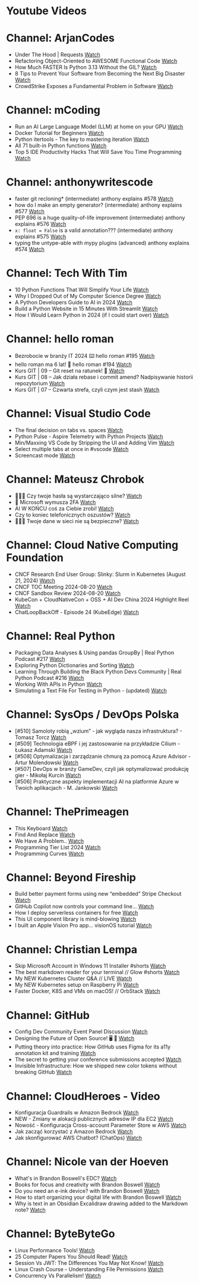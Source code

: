 
Youtube Videos
==============

# Channel: ArjanCodes
  
 - Under The Hood | Requests  [Watch](https://youtu.be/aOly5eEDXug)  
 - Refactoring Object-Oriented to AWESOME Functional Code  [Watch](https://youtu.be/DvdZv_DD0DY)  
 - How Much FASTER Is Python 3.13 Without the GIL?  [Watch](https://youtu.be/zWPe_CUR4yU)  
 - 8 Tips to Prevent Your Software from Becoming the Next Big Disaster  [Watch](https://youtu.be/IzU_5fT4m_M)  
 - CrowdStrike Exposes a Fundamental Problem in Software  [Watch](https://youtu.be/UdJr2p5RrF0)
# Channel: mCoding
  
 - Run an AI Large Language Model (LLM) at home on your GPU  [Watch](https://youtu.be/RejIVgfER-4)  
 - Docker Tutorial for Beginners  [Watch](https://youtu.be/b0HMimUb4f0)  
 - Python itertools - The key to mastering iteration  [Watch](https://youtu.be/1p7xa_BHYDs)  
 - All 71 built-in Python functions  [Watch](https://youtu.be/7Qu_KXc7xSI)  
 - Top 5 IDE Productivity Hacks That Will Save You Time Programming  [Watch](https://youtu.be/HBC7i1AbsyA)
# Channel: anthonywritescode
  
 - faster git recloning* (intermediate) anthony explains #578  [Watch](https://youtu.be/rLHNAiLv7r0)  
 - how do I make an empty generator? (intermediate) anthony explains #577  [Watch](https://youtu.be/b0mUqJc4a2g)  
 - PEP 696 is a huge quality-of-life improvement (intermediate) anthony explains #576  [Watch](https://youtu.be/NC3Bv104SQM)  
 - `x: float = False` is a valid annotation??? (intermediate) anthony explains #575  [Watch](https://youtu.be/RYD87EL1Zbs)  
 - typing the untype-able with mypy plugins (advanced) anthony explains #574  [Watch](https://youtu.be/tH3Nul6jDQM)
# Channel: Tech With Tim
  
 - 10 Python Functions That Will Simplify Your Life  [Watch](https://youtu.be/zPfSwhofPpk)  
 - Why I Dropped Out of My Computer Science Degree  [Watch](https://youtu.be/_VRjdkKDoe4)  
 - A Python Developers Guide to AI in 2024  [Watch](https://youtu.be/OHf5bapbrcI)  
 - Build a Python Website in 15 Minutes With Streamlit  [Watch](https://youtu.be/2siBrMsqF44)  
 - How I Would Learn Python in 2024 (if I could start over)  [Watch](https://youtu.be/DMw8jH0R6Fg)
# Channel: hello roman
  
 - Bezrobocie w branży IT 2024 ⌨️ hello roman #195  [Watch](https://youtu.be/3A0h9uNj0Z4)  
 - hello roman ma 6 lat!  🎉  hello roman #194  [Watch](https://youtu.be/2VcweF4sVRE)  
 - Kurs GIT | 09 – Git reset na ratunek! 🛟  [Watch](https://youtu.be/vri36csppEY)  
 - Kurs GIT | 08 – Jak działa rebase i commit amend? Nadpisywanie historii repozytorium  [Watch](https://youtu.be/4GKI4Gz97TE)  
 - Kurs GIT | 07 – Czwarta strefa, czyli czym jest stash  [Watch](https://youtu.be/T9n2tF60cY0)
# Channel: Visual Studio Code
  
 - The final decision on tabs vs. spaces  [Watch](https://youtu.be/wIPfjk_kUmQ)  
 - Python Pulse - Aspire Telemetry with Python Projects  [Watch](https://youtu.be/JqSC7-tTNNU)  
 - Min/Maxxing VS Code by Stripping the UI and Adding Vim  [Watch](https://youtu.be/F7ZEKjDia1c)  
 - Select multiple tabs at once in #vscode  [Watch](https://youtu.be/wyLWlrRcIqA)  
 - Screencast mode  [Watch](https://youtu.be/KZHI5RMmFk0)
# Channel: Mateusz Chrobok
  
 - 👨🏻‍🎓 Czy twoje hasła są wystarczająco silne?  [Watch](https://youtu.be/-SV1AFKHTxc)  
 - 🔐 Microsoft wymusza 2FA  [Watch](https://youtu.be/dVR4k3UXFFw)  
 - AI W KOŃCU coś za Ciebie zrobi!  [Watch](https://youtu.be/Py3hcUUkZu0)  
 - Czy to koniec telefonicznych oszustów?  [Watch](https://youtu.be/-pLn-Ii3Dmk)  
 - 👨🏻‍🎓 Twoje dane w sieci nie są bezpieczne?  [Watch](https://youtu.be/-32Kk2UNrJo)
# Channel: Cloud Native Computing Foundation
  
 - CNCF Research End User Group: Slinky: Slurm in Kubernetes (August 21, 2024)  [Watch](https://youtu.be/HLOpbsWh_3Q)  
 - CNCF TOC Meeting 2024-08-20  [Watch](https://youtu.be/C2pQ7U3iS08)  
 - CNCF Sandbox Review 2024-08-20  [Watch](https://youtu.be/pwzdjF9cEWs)  
 - KubeCon + CloudNativeCon + OSS + AI Dev China 2024 Highlight Reel  [Watch](https://youtu.be/NjAYpXdlnrU)  
 - ChatLoopBackOff - Episode 24 (KubeEdge)  [Watch](https://youtu.be/qK3062Rmdtk)
# Channel: Real Python
  
 - Packaging Data Analyses & Using pandas GroupBy | Real Python Podcast #217  [Watch](https://youtu.be/4-3yg_tjSvU)  
 - Exploring Python Dictionaries and Sorting  [Watch](https://youtu.be/89P-Vdx8UqI)  
 - Learning Through Building the Black Python Devs Community | Real Python Podcast #216  [Watch](https://youtu.be/tQ4wGZucom4)  
 - Working With APIs in Python  [Watch](https://youtu.be/GWghKZ16qio)  
 - Simulating a Text File For Testing in Python - (updated)  [Watch](https://youtu.be/4W04yqqb9mk)
# Channel: SysOps / DevOps Polska
  
 - [#510] Samoloty robią „wzium” - jak wygląda nasza infrastruktura? - Tomasz Torcz  [Watch](https://youtu.be/Y_6849qBioI)  
 - [#509] Technologia eBPF i jej zastosowanie na przykładzie Cilium - Łukasz Adamski  [Watch](https://youtu.be/ykgAgBMG9DE)  
 - [#508] Optymalizacja i zarządzanie chmurą za pomocą Azure Advisor - Artur Molendowski  [Watch](https://youtu.be/1rOCWlYfM7E)  
 - [#507] DevOps w branży GameDev, czyli jak optymalizować produkcję gier - Mikołaj Kurcin  [Watch](https://youtu.be/x7Y6S40w75M)  
 - [#506] Praktyczne aspekty implementacji AI na platformie Azure w Twoich aplikacjach - M. Jankowski  [Watch](https://youtu.be/3Wv369OZYV0)
# Channel: ThePrimeagen
  
 - This Keyboard  [Watch](https://youtu.be/dhuX9t2j5Hc)  
 - Find And Replace  [Watch](https://youtu.be/v2a6Nv7RSd0)  
 - We Have A Problem..  [Watch](https://youtu.be/1-0r90bm6CE)  
 - Programming Tier List 2024  [Watch](https://youtu.be/c3yRbrYIUeo)  
 - Programming Curves  [Watch](https://youtu.be/_ebVsYQou8A)
# Channel: Beyond Fireship
  
 - Build better payment forms using new “embedded” Stripe Checkout  [Watch](https://youtu.be/7WFXl4-aCxs)  
 - GitHub Copilot now controls your command line...  [Watch](https://youtu.be/P8MfgV9us4o)  
 - How I deploy serverless containers for free  [Watch](https://youtu.be/cw34KMPSt4k)  
 - This UI component library is mind-blowing  [Watch](https://youtu.be/RPa3_AD1_Vs)  
 - I built an Apple Vision Pro app... visionOS tutorial  [Watch](https://youtu.be/_xfZIr5sDLw)
# Channel: Christian Lempa
  
 - Skip Microsoft Account in Windows 11 Installer #shorts  [Watch](https://youtu.be/EjSChSA-7ag)  
 - The best markdown reader for your terminal // Glow #shorts  [Watch](https://youtu.be/Nl9pcj79byY)  
 - My NEW Kubernetes Cluster Q&A // LIVE  [Watch](https://youtu.be/GJKqtpe1CXk)  
 - My NEW Kubernetes setup on Raspberry Pi  [Watch](https://youtu.be/2cbniIZUpXM)  
 - Faster Docker, K8S and VMs on macOS! // OrbStack  [Watch](https://youtu.be/aJe7CvQ-aM8)
# Channel: GitHub
  
 - Config Dev Community Event Panel Discussion  [Watch](https://youtu.be/dhH0dN7JpAk)  
 - Designing the Future of Open Source! 🖥️ 🎨  [Watch](https://youtu.be/Kx_fIIBzaQE)  
 - Putting theory into practice: How GitHub uses Figma for its a11y annotation kit and training  [Watch](https://youtu.be/bNweRLxWxGA)  
 - The secret to getting your conference submissions accepted  [Watch](https://youtu.be/SG4BNakN9KA)  
 - Invisible Infrastructure: How we shipped new color tokens without breaking GitHub  [Watch](https://youtu.be/SjOieV8seec)
# Channel: CloudHeroes - Video
  
 - Konfiguracja Guardrails w Amazon Bedrock  [Watch](https://youtu.be/mVQrBKucLGM)  
 - NEW - Zmiany w alokacji publicznych adresów IP dla EC2  [Watch](https://youtu.be/ltZzJRP3Wxg)  
 - Nowość - Konfiguracja Cross-account Parameter Store w AWS  [Watch](https://youtu.be/6kvGgv9vIgQ)  
 - Jak zacząć korzystać z Amazon Bedrock  [Watch](https://youtu.be/DZa3mpKslD8)  
 - Jak skonfigurować AWS Chatbot? (ChatOps)  [Watch](https://youtu.be/BLKKqcabdHc)
# Channel: Nicole van der Hoeven
  
 - What's in Brandon Boswell's EDC?  [Watch](https://youtu.be/Noswl0jCA4k)  
 - Books for focus and creativity with Brandon Boswell  [Watch](https://youtu.be/Ugc4U8Rx7RM)  
 - Do you need an e-ink device? with Brandon Boswell  [Watch](https://youtu.be/uUKPV6mWMFM)  
 - How to start organizing your digital life with Brandon Boswell  [Watch](https://youtu.be/Ykhyw3T3ICU)  
 - Why is text in an Obsidian Excalidraw drawing added to the Markdown note?  [Watch](https://youtu.be/HG5IuDIWHgY)
# Channel: ByteByteGo
  
 - Linux Performance Tools!  [Watch](https://youtu.be/iJ_eIsA5E1U)  
 - 25 Computer Papers You Should Read!  [Watch](https://youtu.be/_kynGl5hr9U)  
 - Session Vs JWT: The Differences You May Not Know!  [Watch](https://youtu.be/fyTxwIa-1U0)  
 - Linux Crash Course - Understanding File Permissions  [Watch](https://youtu.be/4N4Q576i3zA)  
 - Concurrency Vs Parallelism!  [Watch](https://youtu.be/RlM9AfWf1WU)